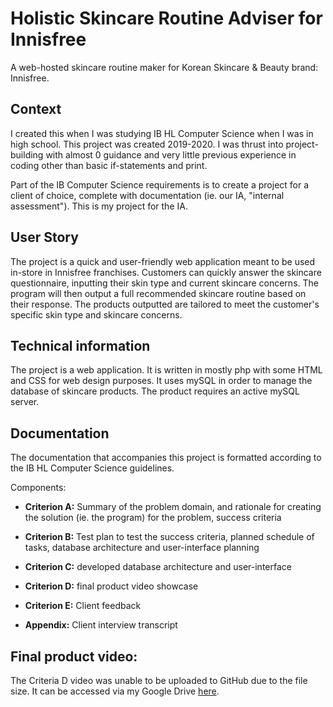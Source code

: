# Holistic Skincare Routine Adviser for Innisfree

A web-hosted skincare routine maker for Korean Skincare & Beauty brand: Innisfree.

## Context

I created this when I was studying IB HL Computer Science when I was in high school. This project was created 2019-2020. I was thrust into project-building with almost 0 guidance and very little previous experience in coding other than basic if-statements and print.

Part of the IB Computer Science requirements is to create a project for a client of choice, complete with documentation (ie. our IA, "internal assessment"). This is my project for the IA.

## User Story

The project is a quick and user-friendly web application meant to be used in-store in Innisfree franchises. Customers can quickly answer the skincare questionnaire, inputting their skin type and current skincare concerns. The program will then output a full recommended skincare routine based on their response. The products outputted are tailored to meet the customer's specific skin type and skincare concerns.

## Technical information

The project is a web application. It is written in mostly php with some HTML and CSS for web design purposes. It uses mySQL in order to manage the database of skincare products. The product requires an active mySQL server.

## Documentation

The documentation that accompanies this project is formatted according to the IB HL Computer Science guidelines.

Components:

-   **Criterion A:** Summary of the problem domain, and rationale for creating the solution (ie. the program) for the problem, success criteria

-   **Criterion B:** Test plan to test the success criteria, planned schedule of tasks, database architecture and user-interface planning

-   **Criterion C:** developed database architecture and user-interface

-   **Criterion D:** final product video showcase

-   **Criterion E:** Client feedback

-   **Appendix:** Client interview transcript

## Final product video:

The Criteria D video was unable to be uploaded to GitHub due to the file size. It can be accessed via my Google Drive [here](https://drive.google.com/file/d/1UQUpqVlsjAryNI3epNZ-i0EmDT4MAFCz/view?usp=sharing).
